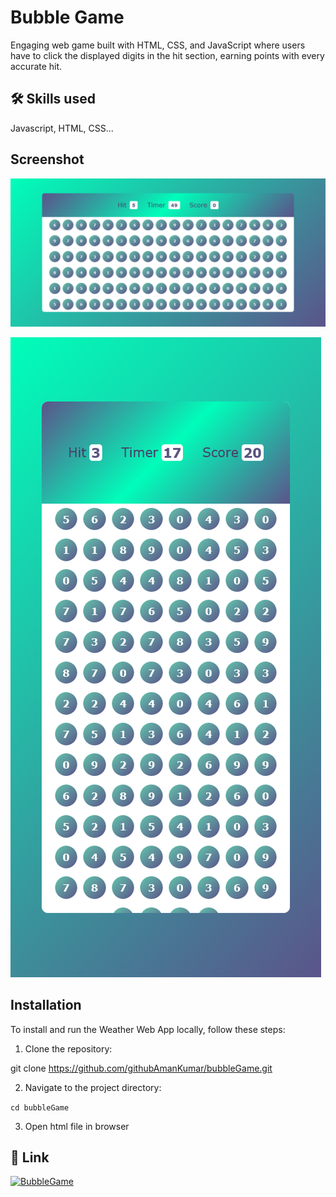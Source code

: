 
# Bubble Game

Engaging web game built with HTML, CSS, and JavaScript
where users have to click the displayed digits in the hit
section, earning points with every accurate hit.


## 🛠 Skills used
Javascript, HTML, CSS...


## Screenshot

![App Screenshot](https://raw.githubusercontent.com/githubAmanKumar/bubbleGame/main/Screenshot.png)

![App Screenshot](https://raw.githubusercontent.com/githubAmanKumar/bubbleGame/main/Screenshot2.png)

## Installation
To install and run the Weather Web App locally, follow these steps:

1. Clone the repository:

git clone https://github.com/githubAmanKumar/bubbleGame.git


2. Navigate to the project directory:

`cd bubbleGame`

3. Open html file in browser


## 🔗 Link
[![BubbleGame](https://img.shields.io/badge/Game-1DA1F2?style=for-the-badge==white)](https://githubamankumar.github.io/bubbleGame/)
